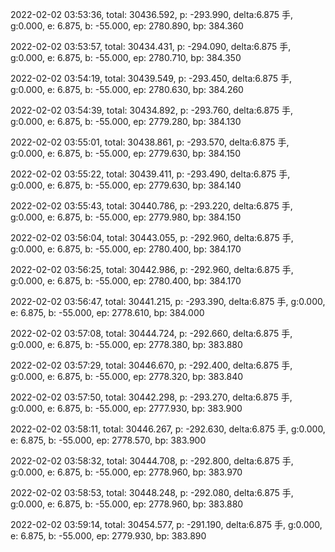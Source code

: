 2022-02-02 03:53:36, total: 30436.592, p: -293.990, delta:6.875 手, g:0.000, e: 6.875, b: -55.000, ep: 2780.890, bp: 384.360

2022-02-02 03:53:57, total: 30434.431, p: -294.090, delta:6.875 手, g:0.000, e: 6.875, b: -55.000, ep: 2780.710, bp: 384.350

2022-02-02 03:54:19, total: 30439.549, p: -293.450, delta:6.875 手, g:0.000, e: 6.875, b: -55.000, ep: 2780.630, bp: 384.260

2022-02-02 03:54:39, total: 30434.892, p: -293.760, delta:6.875 手, g:0.000, e: 6.875, b: -55.000, ep: 2779.280, bp: 384.130

2022-02-02 03:55:01, total: 30438.861, p: -293.570, delta:6.875 手, g:0.000, e: 6.875, b: -55.000, ep: 2779.630, bp: 384.150

2022-02-02 03:55:22, total: 30439.411, p: -293.490, delta:6.875 手, g:0.000, e: 6.875, b: -55.000, ep: 2779.630, bp: 384.140

2022-02-02 03:55:43, total: 30440.786, p: -293.220, delta:6.875 手, g:0.000, e: 6.875, b: -55.000, ep: 2779.980, bp: 384.150

2022-02-02 03:56:04, total: 30443.055, p: -292.960, delta:6.875 手, g:0.000, e: 6.875, b: -55.000, ep: 2780.400, bp: 384.170

2022-02-02 03:56:25, total: 30442.986, p: -292.960, delta:6.875 手, g:0.000, e: 6.875, b: -55.000, ep: 2780.400, bp: 384.170

2022-02-02 03:56:47, total: 30441.215, p: -293.390, delta:6.875 手, g:0.000, e: 6.875, b: -55.000, ep: 2778.610, bp: 384.000

2022-02-02 03:57:08, total: 30444.724, p: -292.660, delta:6.875 手, g:0.000, e: 6.875, b: -55.000, ep: 2778.380, bp: 383.880

2022-02-02 03:57:29, total: 30446.670, p: -292.400, delta:6.875 手, g:0.000, e: 6.875, b: -55.000, ep: 2778.320, bp: 383.840

2022-02-02 03:57:50, total: 30442.298, p: -293.270, delta:6.875 手, g:0.000, e: 6.875, b: -55.000, ep: 2777.930, bp: 383.900

2022-02-02 03:58:11, total: 30446.267, p: -292.630, delta:6.875 手, g:0.000, e: 6.875, b: -55.000, ep: 2778.570, bp: 383.900

2022-02-02 03:58:32, total: 30444.708, p: -292.800, delta:6.875 手, g:0.000, e: 6.875, b: -55.000, ep: 2778.960, bp: 383.970

2022-02-02 03:58:53, total: 30448.248, p: -292.080, delta:6.875 手, g:0.000, e: 6.875, b: -55.000, ep: 2778.960, bp: 383.880

2022-02-02 03:59:14, total: 30454.577, p: -291.190, delta:6.875 手, g:0.000, e: 6.875, b: -55.000, ep: 2779.930, bp: 383.890